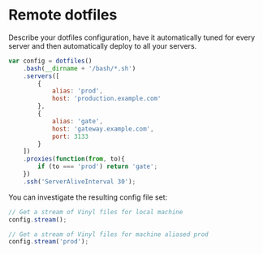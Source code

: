 # Remote dotfiles

Describe your dotfiles configuration, have it automatically tuned for every server and then automatically deploy to all your servers.

```javascript
var config = dotfiles()
    .bash(__dirname + '/bash/*.sh')
    .servers([
        {
            alias: 'prod',
            host: 'production.example.com'
        },
        {
            alias: 'gate',
            host: 'gateway.example.com',
            port: 3133
        }
    ])
    .proxies(function(from, to){
        if (to === 'prod') return 'gate';
    })
    .ssh('ServerAliveInterval 30');
```

You can investigate the resulting config file set:
```javascript
// Get a stream of Vinyl files for local machine
config.stream();

// Get a stream of Vinyl files for machine aliased prod
config.stream('prod');
```
